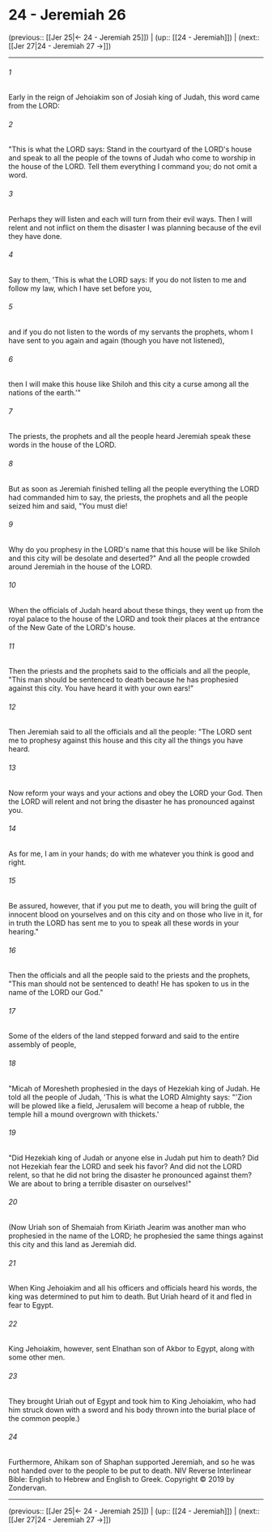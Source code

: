 # 24 - Jeremiah 26

(previous:: [[Jer 25|← 24 - Jeremiah 25]]) | (up:: [[24 - Jeremiah]]) | (next:: [[Jer 27|24 - Jeremiah 27 →]])

***


###### 1 
Early in the reign of Jehoiakim son of Josiah king of Judah, this word came from the LORD: 

###### 2 
"This is what the LORD says: Stand in the courtyard of the LORD's house and speak to all the people of the towns of Judah who come to worship in the house of the LORD. Tell them everything I command you; do not omit a word. 

###### 3 
Perhaps they will listen and each will turn from their evil ways. Then I will relent and not inflict on them the disaster I was planning because of the evil they have done. 

###### 4 
Say to them, 'This is what the LORD says: If you do not listen to me and follow my law, which I have set before you, 

###### 5 
and if you do not listen to the words of my servants the prophets, whom I have sent to you again and again (though you have not listened), 

###### 6 
then I will make this house like Shiloh and this city a curse among all the nations of the earth.'" 

###### 7 
The priests, the prophets and all the people heard Jeremiah speak these words in the house of the LORD. 

###### 8 
But as soon as Jeremiah finished telling all the people everything the LORD had commanded him to say, the priests, the prophets and all the people seized him and said, "You must die! 

###### 9 
Why do you prophesy in the LORD's name that this house will be like Shiloh and this city will be desolate and deserted?" And all the people crowded around Jeremiah in the house of the LORD. 

###### 10 
When the officials of Judah heard about these things, they went up from the royal palace to the house of the LORD and took their places at the entrance of the New Gate of the LORD's house. 

###### 11 
Then the priests and the prophets said to the officials and all the people, "This man should be sentenced to death because he has prophesied against this city. You have heard it with your own ears!" 

###### 12 
Then Jeremiah said to all the officials and all the people: "The LORD sent me to prophesy against this house and this city all the things you have heard. 

###### 13 
Now reform your ways and your actions and obey the LORD your God. Then the LORD will relent and not bring the disaster he has pronounced against you. 

###### 14 
As for me, I am in your hands; do with me whatever you think is good and right. 

###### 15 
Be assured, however, that if you put me to death, you will bring the guilt of innocent blood on yourselves and on this city and on those who live in it, for in truth the LORD has sent me to you to speak all these words in your hearing." 

###### 16 
Then the officials and all the people said to the priests and the prophets, "This man should not be sentenced to death! He has spoken to us in the name of the LORD our God." 

###### 17 
Some of the elders of the land stepped forward and said to the entire assembly of people, 

###### 18 
"Micah of Moresheth prophesied in the days of Hezekiah king of Judah. He told all the people of Judah, 'This is what the LORD Almighty says: "'Zion will be plowed like a field, Jerusalem will become a heap of rubble, the temple hill a mound overgrown with thickets.' 

###### 19 
"Did Hezekiah king of Judah or anyone else in Judah put him to death? Did not Hezekiah fear the LORD and seek his favor? And did not the LORD relent, so that he did not bring the disaster he pronounced against them? We are about to bring a terrible disaster on ourselves!" 

###### 20 
(Now Uriah son of Shemaiah from Kiriath Jearim was another man who prophesied in the name of the LORD; he prophesied the same things against this city and this land as Jeremiah did. 

###### 21 
When King Jehoiakim and all his officers and officials heard his words, the king was determined to put him to death. But Uriah heard of it and fled in fear to Egypt. 

###### 22 
King Jehoiakim, however, sent Elnathan son of Akbor to Egypt, along with some other men. 

###### 23 
They brought Uriah out of Egypt and took him to King Jehoiakim, who had him struck down with a sword and his body thrown into the burial place of the common people.) 

###### 24 
Furthermore, Ahikam son of Shaphan supported Jeremiah, and so he was not handed over to the people to be put to death. NIV Reverse Interlinear Bible: English to Hebrew and English to Greek. Copyright © 2019 by Zondervan.

***

(previous:: [[Jer 25|← 24 - Jeremiah 25]]) | (up:: [[24 - Jeremiah]]) | (next:: [[Jer 27|24 - Jeremiah 27 →]])

